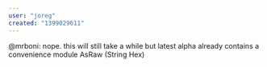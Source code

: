 ```yaml
---
user: "joreg"
created: "1399029611"
---
```


@mrboni: nope. this will still take a while but latest alpha already contains a convenience module AsRaw (String Hex)
